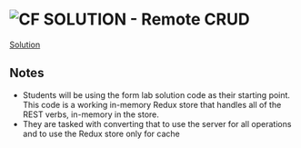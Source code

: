 ![CF](http://i.imgur.com/7v5ASc8.png) SOLUTION - Remote CRUD
============================================================

[Solution](https://codesandbox.io/s/z234o619xl)

## Notes
* Students will be using the form lab solution code as their starting point.  This code is a working in-memory Redux store that handles all of the REST verbs, in-memory in the store.
* They are tasked with converting that to use the server for all operations and to use the Redux store only for cache
